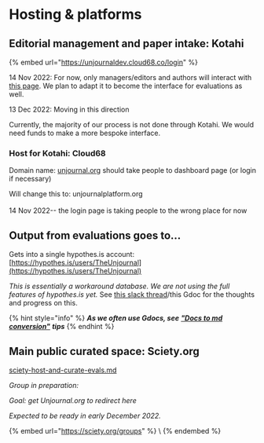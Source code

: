 # Hosting & platforms

## Editorial management and paper intake: Kotahi

{% embed url="https://unjournaldev.cloud68.co/login" %}

14 Nov 2022: For now, only managers/editors and authors will interact with [this page](https://unjournaldev.cloud68.co/login). We plan to adapt it to become the interface for evaluations as well.

13 Dec 2022: Moving in this direction

Currently, the majority of our process is not done through Kotahi. We would need funds to make a more bespoke interface.

### Host for Kotahi: Cloud68

Domain name: [unjournal.org](https://unjournal.org) should take people to dashboard page (or login if necessary)

Will change this to: unjournalplatform.org\
\
14 Nov 2022-- the login page is taking people to the wrong place for now

## Output from evaluations goes to...

Gets into a single hypothes.is account: [https://hypothes.is/users/TheUnjournal](https://hypothes.is/users/TheUnjournal)

_This is essentially a workaround database. We are not using the full features of hypothes.is yet._ See [this slack thread](https://unjournalfriends.slack.com/archives/C03FF28KUC8/p1670510898279639)/this Gdoc for the thoughts and progress on this.

{% hint style="info" %}
_**As we often use Gdocs, see**_ [_**"Docs to md conversion"**_](https://docs.google.com/document/d/11daGp9fnWN4Vx03-\_ARoDgbvczlAAGu89OEMfOOiWp0/edit) _**tips**_
{% endhint %}

## Main public curated space: Sciety.org

[sciety-host-and-curate-evals.md](kotahi-sciety-phasing-out/sciety-host-and-curate-evals.md "mention")

_Group in preparation:_

_Goal: get Unjournal.org to redirect here_

_Expected to be ready in early December 2022._

{% embed url="https://sciety.org/groups" %}
\\
{% endembed %}
